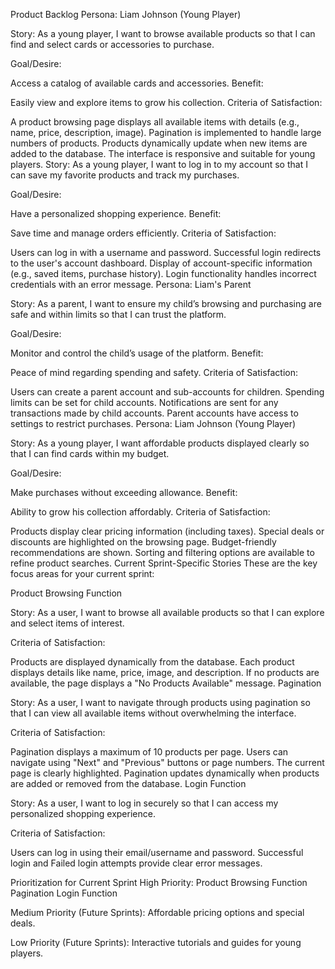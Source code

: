 Product Backlog
Persona: Liam Johnson (Young Player)

Story:
As a young player, I want to browse available products so that I can find and select cards or accessories to purchase.

Goal/Desire:

Access a catalog of available cards and accessories.
Benefit:

Easily view and explore items to grow his collection.
Criteria of Satisfaction:

A product browsing page displays all available items with details (e.g., name, price, description, image).
Pagination is implemented to handle large numbers of products.
Products dynamically update when new items are added to the database.
The interface is responsive and suitable for young players.
Story:
As a young player, I want to log in to my account so that I can save my favorite products and track my purchases.

Goal/Desire:

Have a personalized shopping experience.
Benefit:

Save time and manage orders efficiently.
Criteria of Satisfaction:

Users can log in with a username and password.
Successful login redirects to the user's account dashboard.
Display of account-specific information (e.g., saved items, purchase history).
Login functionality handles incorrect credentials with an error message.
Persona: Liam's Parent

Story:
As a parent, I want to ensure my child’s browsing and purchasing are safe and within limits so that I can trust the platform.

Goal/Desire:

Monitor and control the child’s usage of the platform.
Benefit:

Peace of mind regarding spending and safety.
Criteria of Satisfaction:

Users can create a parent account and sub-accounts for children.
Spending limits can be set for child accounts.
Notifications are sent for any transactions made by child accounts.
Parent accounts have access to settings to restrict purchases.
Persona: Liam Johnson (Young Player)

Story:
As a young player, I want affordable products displayed clearly so that I can find cards within my budget.

Goal/Desire:

Make purchases without exceeding allowance.
Benefit:

Ability to grow his collection affordably.
Criteria of Satisfaction:

Products display clear pricing information (including taxes).
Special deals or discounts are highlighted on the browsing page.
Budget-friendly recommendations are shown.
Sorting and filtering options are available to refine product searches.
Current Sprint-Specific Stories
These are the key focus areas for your current sprint:

Product Browsing Function

Story:
As a user, I want to browse all available products so that I can explore and select items of interest.

Criteria of Satisfaction:

Products are displayed dynamically from the database.
Each product displays details like name, price, image, and description.
If no products are available, the page displays a "No Products Available" message.
Pagination

Story:
As a user, I want to navigate through products using pagination so that I can view all available items without overwhelming the interface.

Criteria of Satisfaction:

Pagination displays a maximum of 10 products per page.
Users can navigate using "Next" and "Previous" buttons or page numbers.
The current page is clearly highlighted.
Pagination updates dynamically when products are added or removed from the database.
Login Function

Story:
As a user, I want to log in securely so that I can access my personalized shopping experience.

Criteria of Satisfaction:

Users can log in using their email/username and password.
Successful login and Failed login attempts provide clear error messages.

Prioritization for Current Sprint
High Priority:
Product Browsing Function
Pagination
Login Function

Medium Priority (Future Sprints):
Affordable pricing options and special deals.

Low Priority (Future Sprints):
Interactive tutorials and guides for young players.

